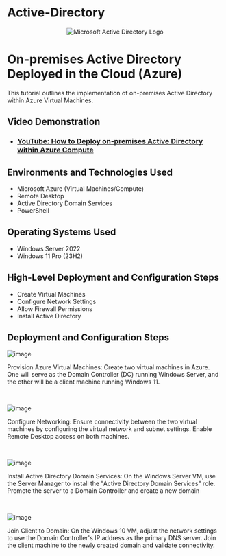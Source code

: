 # Active-Directory
<p align="center">
<img src="https://i.imgur.com/pU5A58S.png" alt="Microsoft Active Directory Logo"/>
</p>

<h1>On-premises Active Directory Deployed in the Cloud (Azure)</h1>
This tutorial outlines the implementation of on-premises Active Directory within Azure Virtual Machines.<br />


<h2>Video Demonstration</h2>

- ### [YouTube: How to Deploy on-premises Active Directory within Azure Compute](https://youtu.be/LR8009GgGAQ?si=syY1sraHCO-mtzEc)

<h2>Environments and Technologies Used</h2>

- Microsoft Azure (Virtual Machines/Compute)
- Remote Desktop
- Active Directory Domain Services
- PowerShell

<h2>Operating Systems Used </h2>

- Windows Server 2022
- Windows 11 Pro (23H2)

<h2>High-Level Deployment and Configuration Steps</h2>

- Create Virtual Machines 
- Configure Network Settings
- Allow Firewall Permissions
- Install Active Directory

<h2>Deployment and Configuration Steps</h2>

<p>


  
![image](https://github.com/user-attachments/assets/aa2cca08-2159-4366-896f-a10f35ba5bd8)

</p>
<p>

  
Provision Azure Virtual Machines: Create two virtual machines in Azure. One will serve as the Domain Controller (DC) running Windows Server, and the other will be a client machine running Windows 11. 
</p>
<br />

<p>

  ![image](https://github.com/user-attachments/assets/db87d851-8ebf-47d7-a89c-ffa38d1daefa)

</p>
<p>
Configure Networking: Ensure connectivity between the two virtual machines by configuring the virtual network and subnet settings. Enable Remote Desktop access on both machines. 
</p>
<br />

<p>

  ![image](https://github.com/user-attachments/assets/fc3a815d-bff8-45bb-bbea-05d7fd56153e)

</p>
<p>
  
Install Active Directory Domain Services: On the Windows Server VM, use the Server Manager to install the "Active Directory Domain Services" role. Promote the server to a Domain Controller and create a new domain
</p>
<br />


![image](https://github.com/user-attachments/assets/3d1b0502-70cb-41e8-8f2e-a92b9fe4df57)

Join Client to Domain: On the Windows 10 VM, adjust the network settings to use the Domain Controller's IP address as the primary DNS server. Join the client machine to the newly created domain and validate connectivity.

